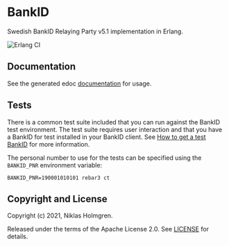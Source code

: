 BankID
======

Swedish BankID Relaying Party v5.1 implementation in Erlang.

![Erlang CI](https://github.com/niho/bankid/workflows/Erlang%20CI/badge.svg)

Documentation
-------------

See the generated edoc [documentation](https://niho.github.io/bankid/) for usage.

Tests
-----

There is a common test suite included that you can run against the BankID test
environment. The test suite requires user interaction and that you have a BankID
for test installed in your BankID client. See [How to get a test BankID](https://www.bankid.com/assets/bankid/rp/how-to-get-bankid-for-test-v1.7.pdf)
for more information.

The personal number to use for the tests can be specified using the `BANKID_PNR`
environment variable:

```
BANKID_PNR=190001010101 rebar3 ct
```

Copyright and License
---------------------

Copyright (c) 2021, Niklas Holmgren.

Released under the terms of the Apache License 2.0. See [LICENSE](./LICENSE) for details.

